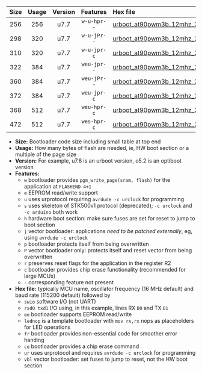 |Size|Usage|Version|Features|Hex file|
|:-:|:-:|:-:|:-:|:--|
|256|256|u7.7|`w-u-hpr--`|[urboot_at90pwm3b_12mhz_230400bps_swio_rxd4_txd3_ur.hex](https://raw.githubusercontent.com/stefanrueger/urboot.hex/main/mcus/at90pwm3b/fcpu_12mhz/230400_bps/urboot_at90pwm3b_12mhz_230400bps_swio_rxd4_txd3_ur.hex)|
|298|320|u7.7|`w-u-jPr--`|[urboot_at90pwm3b_12mhz_230400bps_swio_rxd4_txd3_lednop_fr_ur_vbl.hex](https://raw.githubusercontent.com/stefanrueger/urboot.hex/main/mcus/at90pwm3b/fcpu_12mhz/230400_bps/urboot_at90pwm3b_12mhz_230400bps_swio_rxd4_txd3_lednop_fr_ur_vbl.hex)|
|310|320|u7.7|`w-u-jpr-c`|[urboot_at90pwm3b_12mhz_230400bps_swio_rxd4_txd3_lednop_fr_ce_ur_vbl.hex](https://raw.githubusercontent.com/stefanrueger/urboot.hex/main/mcus/at90pwm3b/fcpu_12mhz/230400_bps/urboot_at90pwm3b_12mhz_230400bps_swio_rxd4_txd3_lednop_fr_ce_ur_vbl.hex)|
|322|384|u7.7|`weu-jpr--`|[urboot_at90pwm3b_12mhz_230400bps_swio_rxd4_txd3_ee_ur_vbl.hex](https://raw.githubusercontent.com/stefanrueger/urboot.hex/main/mcus/at90pwm3b/fcpu_12mhz/230400_bps/urboot_at90pwm3b_12mhz_230400bps_swio_rxd4_txd3_ee_ur_vbl.hex)|
|360|384|u7.7|`weu-jPr--`|[urboot_at90pwm3b_12mhz_230400bps_swio_rxd4_txd3_ee_lednop_fr_ur_vbl.hex](https://raw.githubusercontent.com/stefanrueger/urboot.hex/main/mcus/at90pwm3b/fcpu_12mhz/230400_bps/urboot_at90pwm3b_12mhz_230400bps_swio_rxd4_txd3_ee_lednop_fr_ur_vbl.hex)|
|372|384|u7.7|`weu-jpr-c`|[urboot_at90pwm3b_12mhz_230400bps_swio_rxd4_txd3_ee_lednop_fr_ce_ur_vbl.hex](https://raw.githubusercontent.com/stefanrueger/urboot.hex/main/mcus/at90pwm3b/fcpu_12mhz/230400_bps/urboot_at90pwm3b_12mhz_230400bps_swio_rxd4_txd3_ee_lednop_fr_ce_ur_vbl.hex)|
|368|512|u7.7|`weu-hpr-c`|[urboot_at90pwm3b_12mhz_230400bps_swio_rxd4_txd3_ee_lednop_fr_ce_ur.hex](https://raw.githubusercontent.com/stefanrueger/urboot.hex/main/mcus/at90pwm3b/fcpu_12mhz/230400_bps/urboot_at90pwm3b_12mhz_230400bps_swio_rxd4_txd3_ee_lednop_fr_ce_ur.hex)|
|472|512|u7.7|`wes-hpr-c`|[urboot_at90pwm3b_12mhz_230400bps_swio_rxd4_txd3_ee_lednop_fr_ce.hex](https://raw.githubusercontent.com/stefanrueger/urboot.hex/main/mcus/at90pwm3b/fcpu_12mhz/230400_bps/urboot_at90pwm3b_12mhz_230400bps_swio_rxd4_txd3_ee_lednop_fr_ce.hex)|

- **Size:** Bootloader code size including small table at top end
- **Usage:** How many bytes of flash are needed, ie, HW boot section or a multiple of the page size
- **Version:** For example, u7.6 is an urboot version, o5.2 is an optiboot version
- **Features:**
  + `w` bootloader provides `pgm_write_page(sram, flash)` for the application at `FLASHEND-4+1`
  + `e` EEPROM read/write support
  + `u` uses urprotocol requiring `avrdude -c urclock` for programming
  + `s` uses skeleton of STK500v1 protocol (deprecated); `-c urclock` and `-c arduino` both work
  + `h` hardware boot section: make sure fuses are set for reset to jump to boot section
  + `j` vector bootloader: applications *need to be patched externally*, eg, using `avrdude -c urclock`
  + `p` bootloader protects itself from being overwritten
  + `P` vector bootloader only: protects itself and reset vector from being overwritten
  + `r` preserves reset flags for the application in the register R2
  + `c` bootloader provides chip erase functionality (recommended for large MCUs)
  + `-` corresponding feature not present
- **Hex file:** typically MCU name, oscillator frequency (16 MHz default) and baud rate (115200 default) followed by
  + `swio` software I/O (not UART)
  + `rxd0 txd1` I/O using, in this example, lines RX `D0` and TX `D1`
  + `ee` bootloader supports EEPROM read/write
  + `lednop` is a template bootloader with `mov rx,rx` nops as placeholders for LED operations
  + `fr` bootloader provides non-essential code for smoother error handing
  + `ce` bootloader provides a chip erase command
  + `ur` uses urprotocol and requires `avrdude -c urclock` for programming
  + `vbl` vector bootloader: set fuses to jump to reset, not the HW boot section
